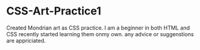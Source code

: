 # CSS-Art-Practice1
Created Mondrian art as CSS practice. I am a beginner in both HTML and CSS recently started learning them onmy own. any advice or suggenstions are appriciated.
